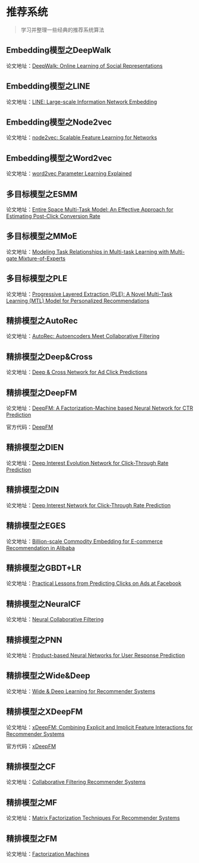 # 推荐系统

> 学习并整理一些经典的推荐系统算法

## Embedding模型之DeepWalk
论文地址：[DeepWalk: Online Learning of Social Representations](https://arxiv.org/abs/1403.6652)

## Embedding模型之LINE

论文地址：[LINE: Large-scale Information Network Embedding](https://arxiv.org/abs/1503.03578)

## Embedding模型之Node2vec

论文地址：[node2vec: Scalable Feature Learning for Networks](https://sci-hub.ren/https://dl.acm.org/doi/abs/10.1145/2939672.2939754)

## Embedding模型之Word2vec

论文地址：[word2vec Parameter Learning Explained](https://arxiv.org/abs/1411.2738)

## 多目标模型之ESMM

论文地址：[Entire Space Multi-Task Model: An Effective Approach for
Estimating Post-Click Conversion Rate](https://sci-hub.ren/https://dl.acm.org/doi/abs/10.1145/3209978.3210104)

## 多目标模型之MMoE

论文地址：[Modeling Task Relationships in Multi-task Learning with Multi-gate Mixture-of-Experts](https://dl.acm.org/doi/abs/10.1145/3219819.3220007)

## 多目标模型之PLE

论文地址：[Progressive Layered Extraction (PLE): A Novel Multi-Task Learning (MTL) Model for Personalized Recommendations](https://dl.acm.org/doi/abs/10.1145/3383313.3412236)

## 精排模型之AutoRec

论文地址：[AutoRec: Autoencoders Meet Collaborative Filtering](https://dl.acm.org/doi/abs/10.1145/2740908.2742726)

## 精排模型之Deep&Cross

论文地址：[Deep & Cross Network for Ad Click Predictions](https://arxiv.org/abs/1708.05123)

## 精排模型之DeepFM

论文地址：[DeepFM: A Factorization-Machine based Neural Network for CTR Prediction](https://arxiv.org/abs/1703.04247)

官方代码：[DeepFM](https://github.com/xue-pai/FuxiCTR)

## 精排模型之DIEN

论文地址：[Deep Interest Evolution Network for Click-Through Rate Prediction](https://arxiv.org/abs/1809.03672)

## 精排模型之DIN

论文地址：[Deep Interest Network for Click-Through Rate Prediction](https://arxiv.org/abs/1706.06978)

## 精排模型之EGES

论文地址：[Billion-scale Commodity Embedding for E-commerce Recommendation in Alibaba](https://dl.acm.org/doi/abs/10.1145/3219819.3219869)

## 精排模型之GBDT+LR

论文地址：[Practical Lessons from Predicting Clicks on Ads at Facebook](https://dl.acm.org/doi/abs/10.1145/2648584.2648589)

## 精排模型之NeuralCF

论文地址：[Neural Collaborative Filtering](https://arxiv.org/abs/1708.05031)

## 精排模型之PNN

论文地址：[Product-based Neural Networks for User Response Prediction](https://arxiv.org/abs/1611.00144)

## 精排模型之Wide&Deep

论文地址：[Wide & Deep Learning for Recommender Systems](https://arxiv.org/abs/1606.07792)

## 精排模型之XDeepFM

论文地址：[xDeepFM: Combining Explicit and Implicit Feature Interactions for Recommender Systems](https://arxiv.org/abs/1803.05170)

官方代码：[xDeepFM](https://github.com/Leavingseason/xDeepFM)

## 精排模型之CF

论文地址：[Collaborative Filtering Recommender Systems](https://sci-hub.ren/https://link.springer.com/chapter/10.1007/978-3-540-72079-9_9)

## 精排模型之MF

论文地址：[Matrix Factorization Techniques For Recommender Systems](https://sci-hub.ren/https://ieeexplore.ieee.org/abstract/document/5197422/)

## 精排模型之FM

论文地址：[Factorization Machines](https://ieeexplore.ieee.org/document/5694074)

